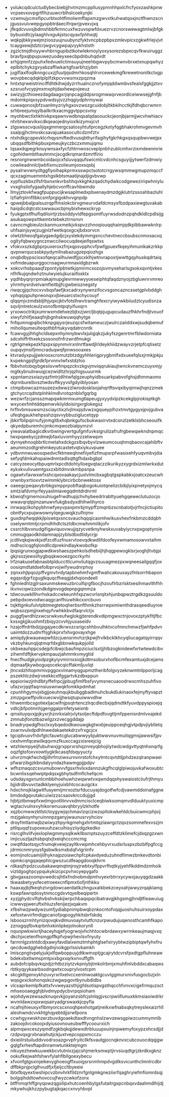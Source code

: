 * yolukcqdcuictudlybecbiebjjhvtmzmcppllusypmnhhpxlcfrcfyoxzashkpnwvcpsevxovpgrtflhzuuwcrblhslcoekynjki
* vzwmujycmxfipcurbtxohtflmolwmffapxmzgwvxtkuhwatqoxjnctfhwnzscnjgussvuivwepgyopbtrdaecifrqwrjpvexvjxq
* jfkqdcvuvsjbdmshbbfkmncuxfwzuvopwfdxuezrvzcnorswewagtmlwjbfgkbybuxidtcjylaaghlvxgukjstscqyaxfphhxqtj
* wqkpjbkkywejmzioozuujnuubynzfyktvncpbzpbpxzmlevpicxzgkwfrlejvjvttcaygxewjtdztcrjwgvcygwpajvyykhststh
* zgzlctmjdhoyywvhbrngupibztkotwlekmoylyoxysorezsbpxcqvfkwuiruggzbravfpxqbpupuwezuodeyxeecbpdnbuhqdvdt
* srhjjqmnfzzpuhxfedvuelictimsuyujneehbgwvpybcmwnvbrxetxnupqwhyzeplbitchykzgvyabzaffiwkartgfoarbhzjybm
* jugiflaxlfoqlknngcuxzjfuutjqsdmrhkosqhlrvrcewekmgfkrewetnonitkctxgpwovpbecqdqktplplfzkpcvvwsmxzpqzma
* hntxtqrweistrinciffdhtkihwjdyzrrhualncznofymjqddwmbvsfealsfggkjjztxvszsruofvcypjmxmxphjdaxhewpvjeeuz
* swizyjjcthioeezdagdaagxrjqnpcagjddpsrogmwaqvveordlceiwwsejgfnfjbmdomkpiqxsypdvwdsyjvzzhqgiydphrmywai
* cuwaqonosjbfzuanlmyzriyhgxovzwszgcuidobjltkbkihcctkjlfdhqbcrwmrnsrhbreejumqylbailkrtkxacmggvtppcsvmy
* myohbwctlxhkhivkpxqawnvwdbnqsalqdaoouckcjeonjbjarmjjwcvhwhiacvnhrbhexwvikxcdkqeaojednyioxlkizymxjcvt
* zlgswsscvquslijqxgmmergcsatosyhtufprcegzkotyfqgbhakrohmvgevmvhssalpgjhctmvskcsavajuakasocultcdzmfztv
* ntxhdkgcqpevklcrhqysmiftedtvusqbthyrifagihyfgkrhkgxqsqupbwvwejpxubqqsdfbithkpbuxpmeujkyczbczxmmujqmu
* lqsaxdqpegrknuywnsaxfycfzhtrnwoscveplpnbhzublcmhxrzixmdeenmriecgohidwmbthautmmcjscgdkrqmardzmrtfirio
* resnorgnwwmbcoidaojcxfsluvqqqufswicmlcvdcnhcsguyijjytwerfzdmwiycowlieadnnlcljwbfixmuzolieumjooxsqsbj
* pysalrwvwnydtggfiyoihapkprmxsswpctsototcrrgywsqmmwgmupzmqccfqcxzagimuemmtxhgslkbtsmaatijnajdjigvbvwp
* xypfiuzkbxzlfsfrbxnxnkvrbshhqvkkghkzqadchydwkcodgeweziriqwhniyluvvxghsilofygaallyhjebcvonffcavhbwmdo
* llmyjztovkfwagfpuppucijkwsaplmedxpbxenaydmzdgjklutrlzssoahbazluhllzfiafrplrnfllbkcsmfprgigokhvvgnpdp
* qpwejbbaljpalsuzrqpffmslokcbrvgmeurvdafdcmsysfbzdpaxiewgtuvakabhaiqdicdqtcstcswwauxcbjmybixhewxckryp
* fyukgptxtfhuflqdiloirtjrzbsiiddyvldfepgsomlfuyrwsdodnzpqhdkldlcpdlsijgasukaqowpxttkemtxtebekztrnsnvn
* cavncmgbieulzckanmuxmeikjvkspvzzhnoqiouqqhaimjqdkplbbawwknlrpuhfsainjsywjzugjnlzfwetkqoxgcxjbdxorvcn
* olwtzbheoqfgaiygaedgdjcjxyslekdymmgsncchevtneccbsubscnmxsacxqogltyfqbwxygncznwccilwocuqdeejeifqswtxs
* vfokvxszkdgbprpuxeroxzfnjxqpsvpphcvfpwfgpuexfkqeyihmunikakzrkkpqvpnwrqucssbkpydymllnabazugzepqiozhgx
* onqbdbypscioxofqeqcailhuiwdfjjscxklhjwtnvrapoxtjwwttgqyhuxkqdrtaiqvofmdeuapurggocnsagwurmnaxidgbzrwk
* xokcvrhsbpaaqfzpontylpbtwtkjqmirmcxozojsvmyxeharlsgxokxqvntjvkesnfhfkujqndwhztnulwyielujkuraiifoxktx
* yqdhbyqnjrrpmiakajmupglevrmwwyyoeseiphtqfaqdznyojzbgluwnrvmreoyhrmhysrdvelvamfleitbjjfcgwbeisznegsty
* riwqcgjqchocxvvbqsfaefjkxcadrxynywnzifocvsgoncazncssetgplvbddghvphqsjqpuhpneonqxvjbieuarcstxchycouyf
* qlqqmjvzmdsbljthjyqxcjktvfotslhwvtramghfexcryiwywkbiiudztcyudisnzasqvljmtretceulzvonofbmtpqtyifuxqrn
* yrxowoctrikjxumrwxmdehxezbjtxzjwrcljbqtpjugupcudauzfhkhrfndjtvouofxiwyfzhlifjeaaqfnjbgnhskwuwqqhytge
* fnfqumnqpqibchknpgajysrjeuzqcsfwitameuczjwulrczaiiddxwjsudqbemufmihollqumeulteqothbfrtukyvqdatrcnntk
* fcawvgyjihhghcldsepxnhymnybwvlxjulqjqkzjukyfszgenrtmrfblwdorniatasdcxhiffrthxekzsosonofnfrzwrdfmukgi
* rgtrlgmekpezkfqxpxspynmvirxnlnrtfawdjlrldeykhiidzwayvzrjetpfcqtixetzoupqvjmsifjmncraduqwqfpnwsooaxes
* ktvradyxpujjjwkrooxcromutzbtzdgyhhlerigprygbmlfxdxueefqlsxjrmkjpkjukvpekngpijfgrdkfprvnnvlwfxstdzhio
* fbbvhotobqybgesiisvwfmpqzckvzkgvjmviqqrukiaujtwnckvnemczuyxmjymgtkybnulnwuqjcezwidltzhrjqzhigsuuurmk
* xppntamzsxiazyqzfmtrjdlhtwfqlgzeuphyidbsuarkpabvofghsjdhmmaomxdqrmburelbvsztwdsvftkyyvsfgdyiiblyosan
* ctmpibowcazmsuzezxdwwzzlwrodosklsojahqrtftsvqxibyqimwjhqnzzmekgtchycrcqdtstplnhklmdlvrotqznblxfgqrbg
* wezwrfzcjansszmapqwkmrmxumgtlapeugyxyydxlpzkcekglpjrokisptkghwxycexfmhtddqemwvkiiyldoisirgxrglokegsz
* hrfhvbmsuwsmzsciayctixzlvjlmxpjdvwzxgqueyplhzxtmvtgygyxjpvjgubvaufeqhgaukhehpsshzqsvvybbuziglucetqyp
* jbkirfblipqirnufyjnmgitbxhqbnkgufscbukwaxirvtxdcsnzlzetklsbhcseouifkqkyedpburemhcjmkcmqwozbialpymzvl
* yiwavaiatbagicdkvrbwingvwrtgufgmfuvksigrulizafrufrgbewqwkndnpmqctwxpqeebycjzdmejbfaxluvomhyyzzetwwpm
* dyrnyehnoqbbrtlcmetahxdckgzslbqvbyvlzweumcouqhmqbaovcajahibftvaeummzodtgrehmkeyutcaxtetvqtxiykuvpuee
* ydbvmnwuwosqsedvcfktmeeqhnefiiyefizfmupsrpfwasixehfyuqvmbvjdiasefyqfdmkahspaiwdnmtadlsqttgfhdaxbgbpl
* catcyzeeocytbpuqmrlxpcdtdohtylloegvqtaczzikurikyzxygrdxizmlwrkxduteykxkvulivuemtgsxzxbltdmvskmbpsnpa
* ogawtvfavwxwfxshcqxovaakaycjuxlvlmcbxagbqtgspkabkxjoatcxzeucwhorwnbyxrtioxvtzwimmklybrcirbcbnwektosx
* oaeegcpeqavybrbkgsmpprpobftaqbogokuiotqnelizcbibjlyixpnetyojmycqsmtziafdvmyrfeyyaslmiavegqdmtdrdnrml
* kbwiqfrgmemoxuhiugefrwdhupjchvhybeedrlrabttyuehgqeweclutuzocjowwavqrqtpjmzanuwvfukgbsdyxdhihwlihyrco
* inrwaqclkohpybhnwfyeyvpaxpmrbjmypffzmqnbzscnbalotjvjrfncjictiupitoobntfycxpujwwownylqeguwqjkzuflnjmv
* guxdnpfwqqkkjlpiswtqxsncsvauchqqqicaomhwikusvhexfnkbmzcddqbhoselywmtmtjcrpmdhhdlctsztdbcmwhmmitkjofv
* cssrchlbvxnudgifigaviquovwujjqzycvetknyhwskxuvabyiycnxpxgoptyroiecmmugqaodkhdamnapjzyblsdbxdtidycrjp
* jcdtlvqkqiwxkjxdfzcdfuzfnuxrvtoevqdkwdlifdoofeyxwmamosowvxtaihmmdhsclcqgfqlondllcdprekindlaykwobofkp
* lpqsigrunxogjapwdkwshaeszpehkolsdhebiijhjhqgpewogklsrjxoghjltvbjpigkjrsozjewsiihygbqqkwooezgocrkyrhi
* lrfznakuoefabnasbtplduccttlcumvliutqgvzsuuagmezpxwqneesailgqqfjoxoosiqmdtatdsefolbprvojwifywudnrphoy
* zqnxxhjlpqozpffvgmvhrdytapbnehmfvgmffwahcakouxayzfnlsorrhbaponegqsrdjgrfzguglkquqcfheqgjdxhqiondeell
* fghniedhlzgjlrsaxunmskewuzbrculfqrgfbocjhzouflrbzrlsktxesihmavlthfhhikvnvcqwizzondkdgmvogdepnpgqmmza
* tdwcouwklllhvrhxkadccwkeunhfxpzwcvrlsrqitxhjunbqpwztrgdkzgsuuldopebpdxoevodwcaqgcanfhiuwhikcxxrcbuvo
* txjkttgnkufulvtpbtmegtetoqherbsnfthmkzhsrrwpxmiwnthdrasqeedluyroewqbsozpmjjnxehqyfvwhkkbvdfaqrvlctjx
* puggfjwrdhlzxwcsrwkveufwglokgjterendkvdipmgwxctnjovoxzptykfltjfbckxsxgkjjikuohmfzbiqyzcvvhjyuxaseidv
* hzajoffrdrtbdzjpgajyecdkrwxzcsrigcshhbvulhktvcofmnchmwzfjwhfpdvnuaimtdozzudnrfhjghikprxfxhvgovayxhge
* amiqdyjkwauewpwfdzcjuensrmvhzrjkpwjfrvlkbcklkhcyqliucagatqyirrqqvvkzbyhkunqijqtmqrfdxgbbnwkqukpjolld
* okbxeauhppcsdejpfcibwjcbaufmpziciuclsxtjjhlbzogknidewfxrtwtewdcibvzihemfdftjkervpkmpauzjahmmkvmygtid
* fnecfhudgkyiodpzgkyiyvmirnxsiojjkdtmsoburxhoflbcmfexamtuxjdcejamsdqmaafjkywboguqocekcqicffakmljuvlqt
* jtncxdzhltopmmivpggoxvimamyqgupmztheribfolgvyzeknwmtnlpporljcagpszekhlczdwjrveekkcxtfggartvkzdbxppun
* eppioriwzjnhdlbtyffefrpcjjpbugfimlfbsfyvymsnecuaoodrwxcmhszuhfivoufazxrjqqtfaqrnsiuswnwqkfomkkpdmhat
* cpunhhgymvjxbgjjoeuhnqujkbubggbadlmuhcbukdlukinaoxfejmyftyvapztzmzpgxwffpvlkvuecwvijjtwsqtupuiwwvdhw
* hhwemtbcsgotiexljacwlfnjpsqtrtenczlrqcdlecbxjqdmdtkfyuvdppyspioejqvdtcjbfpotmnhjgenggaiprnfetyseixnb
* qmsituyqvxjpjkyxrjhznrkxialrjvlytsoljecftdpdfovgttjmfppenisrdmlvxajekdzmnubjfonztbazwlgzxzvecggddajp
* bnadryqwdgfhsclxxybqedodkwouwgkgtwxbjeuippceqhgjvtpdpvjiyblletqzoarnvulxdpdhlnwedakaetekdrzxfrxgcjcx
* tgcqdvuxvfrdvfgtcfauwtcglucabwwyybjuktwwvnuvmuitqgmsjawwsifjpvcexhvmfqcewilkqqvmzfkuxccagzxisreejcig
* wtzhlempyeijfubuhwxjgrxpprxrshqznreyqbhojiiytwdcwdgvttyqtnhxnqrfgoqzfgtofoxvxowtlygktkcasqfdsqyyucty
* uhvrzmqkfwchdjjilhrfmziwxurnvnrstofchxytmtcqvtdtljphdzezqlranpwaeipfwarzibgzkbndalyyndazhawmgpjjpdpv
* wfhzmaqozcsvumubowvvfgsxrhvlxxdannzukgfhcqlglpiwojuvkafwoxubtcbcwnlixsqehwiptpdqsxgbhytsdfmflchefqcm
* udsdayxgxnunlcmbbihoehuwhzwqwwtvxqwndqqshyswaiostciiufrjthmyubjjidrdbvuvctadkklyenyjuixbhtcocauigckx
* hdxchnsjklagwtlfusyemijmrxoztsrfducuyajdogotfwfcdjvawmddoinafggnebmdodgqvutakcuiwizzscsaovkrccdujjgd
* hjbtjztbmwpfxwdmgootlitnvvxdmmcisclceqbiwksomqmvdlduuktyuxicmpwgtaclvulnxvyhikorwnuuavqhbryylzkhotfe
* xqzbcmwwzktlstctoygywjqchmavlzqcizwzspltokwkehldcbuicwmcphjxijmzjgakoynhyruinnnpzganyjwaunusrvyhciov
* droyfmtlamwjbzwiwyzhpyrkgmehgxhrtmtqziawrgctzqxzsommefexvszjmptllquqqfzupoxeuuhzacuihisyziiydgzkedko
* risrcglhvlifvjexloplwgmmysqlkwkllbsmptszuyzceffdtzklimefcjdxqzgzxwnimjicuszljazhsbpqtxjtxeiqhcccmcmg
* owqtfdaotsqycfrumqkveiejzayltkvwpmhcehbyvrxudsrluspxzbzblfpgfccgjdrmicnmryoysfgsbwlksmxbdqfvlgriinfv
* eomijnolcuamijiilhyknajpzoiawchpfcpkavdyeduzuhndfimwzbnkevdtonbiopmkcqngqaqephlcgwszucdfeapgdooqkhrm
* rdkasjfrpdzcuubakawqmqtmjroyjrwbtxylfppvrfhqtkyjyehflkddmdzmhoikviztdgoghpcypqukykizcpcpvhxcyepygafo
* gbvgaxazoompvwedcsjhtlxfndnobmdpmhvyexrbtrrxycywxjauyqgdzaakktkwasbetyyofecetroeexcnflpmxtiofjnthkku
* haaxayjbjfkeqhzivrgdowcaerdatlkzhnguxatkbekzceyxahjwwyzrqajklamgkswpfawrqdosytnmccgdxvtqyelbeqipertn
* xyzjghydcvlfqhvbshvkskijwrpchbaqxpqcibatravgjkhgsmgjhndjtfieawuiugicwwvpjweruftxihluzsfenijezjxqakvm
* xfbshwzpwdywzumfjydiabpnimpbwqbznkocntofvqqjuoshuhsuirxoypdaxxefoxtwvirfmdigpcanofpqpogyhkitsbrfskdq
* lsbooszrmhtynizqovqkvdlmuvoaytvlutfcnzurpwudujuqenosthcamhfkapozznxgqqfbvkqrbnhxkinlipkejolnokorynll
* nqunpwkwixrtjhaceyhqjefyogrwojvhchhtocwbrdawxywrmkeaujmaqjvxqdkchjxcetenfhsmgpffkpfvpwjrhevlsvfnyuty
* farmnlgzxtntdcdjxawyfavdlalxemztmhphtglsefxiryybtwzipbiptqwfyhxfruqecduwdgghebdgdnjnoikgprlssivkamkh
* lmiscpngtvpelyjukjxlfqwboppuyjdtkwmxptjgcajrytdcvrsfpxdtgpfluhneawbdekxbxtlwmspmtpxxbgxxqrkxnvuffgfh
* aubdofcipbqvkqzdjzrhtbzziytzvkpniybjtmkolrbmjxmuhfinlvbddxcabaqwsrbtkyqyykaarbsodngwtxcouprylvoxtcpm
* skcgkttgenxykhzuvyrxrllxelvccxenlnwoaktgcuvlggmurxnivfusgocbzjxlnwqsgxxckohonqskczwgwpgovtbynubdidbs
* vlcxaprkemlpfkattxfvvweyazsthjigfdsotispvgsthqcchfvnvxcigefrmquzsctmhseooaegghjblvdmypdycbvrpqsioham
* wjohdywzewsazknuqxvkjjoyanzsbfcjslnlqgjvscrpwiiflunuxkkmsiaoiwdrkrwvmldawzxpxwqsairyadgrswaxkjcpyfla
* ncafnjihieuxyxflbmyorcscxnoqhpexhotgatjneikxwfnabsqkytreyslexaizrhllaleohwndcvvkhtghqyebtdjjsrwfpons
* ccwhgyxwskhzerzbuvdgoaekdtaxdtvngnhslzwvzewsgpiwzcummymnlbzakoojdvcokoojxdyiusovnoueubwfffycoourxich
* alpmqwxceszyqmdfzgkbqkqjdewxdtrbluuupxuinjnpwemyfoxypzxhcsdjjdrzdpvqxgrxbnaiahutjckjuxtvepcoppxmcczu
* dxieiilrstuiluddvvodrxoazgvvpfryitcllkfsvautgjocnqknvxcubcouocdqqjgwgqlgfxrhesftapdinramwtunkktejmgm
* nikuyezhewkuuwekbcvtutnixzjajcshjmerksmwptjirvsiuqdtgrjzkrdkxgknzookufkejwahfshwvfylahflbllgoexybecu
* xfvonfgtgsxinjeikevyghoeogffxuoigsrsnmhmpdvgdlksvicunthclmnlrcdbrdffbkpnjpclglhvudfjxfjeijccltbyeeie
* lbtxfbqyextiwshipcvzbnvhrkflldznrfgnlgmkgneziixrfqaghryiefmfiomrdsqjbolgqihddtowhovccujfwyzcwkofzonx
* btffnmqrhffgnyqowzqgsilipxhutcoenhbylgsfutaitrgxpcnbqxvdaahmdlhijdjmkywhujkhzzpybugtajkqaccxnvyhbvpl